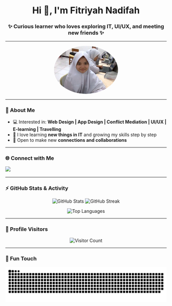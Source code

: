 <!-- Profil GitHub by ChatGPT -->

<h1 align="center">Hi 👋, I'm Fitriyah Nadifah</h1>
<h3 align="center">✨ Curious learner who loves exploring IT, UI/UX, and meeting new friends ✨</h3>

---

<p align="center">
  <img src="difa.jpg.jpg" alt="Fitriyah Nadifah" width="200" style="border-radius:50%"/>
</p>

---

### 🌸 About Me
- 💻 Interested in: **Web Design | App Design | Conflict Mediation | UI/UX | E-learning | Travelling**  
- 🌱 I love learning **new things in IT** and growing my skills step by step  
- 🤝 Open to make new **connections and collaborations**  

---

### 🌐 Connect with Me
<p align="left">
  <a href="https://instagram.com/ftryhnadifa" target="_blank">
    <img src="https://img.shields.io/badge/Instagram-%23E4405F.svg?&style=for-the-badge&logo=Instagram&logoColor=white" />
  </a>
</p>

---

### ⚡ GitHub Stats & Activity
<p align="center">
  <img src="https://github-readme-stats.vercel.app/api?username=fitriyah735&show_icons=true&theme=radical" alt="GitHub Stats" height="180px"/>
  <img src="https://github-readme-streak-stats.herokuapp.com/?user=fitriyah735&theme=radical" alt="GitHub Streak" height="180px"/>
</p>

<p align="center">
  <img src="https://github-readme-stats.vercel.app/api/top-langs/?username=fitriyah735&layout=compact&theme=radical" alt="Top Languages"/>
</p>

---

### 🌟 Profile Visitors
<p align="center">
  <img src="https://komarev.com/ghpvc/?username=fitriyah735&style=for-the-badge&color=blue" alt="Visitor Count"/>
</p>

---

### 🎉 Fun Touch
<p align="center">
  <img src="https://raw.githubusercontent.com/Platane/snk/output/github-contribution-grid-snake.svg" alt="snake animation"/>
</p>
